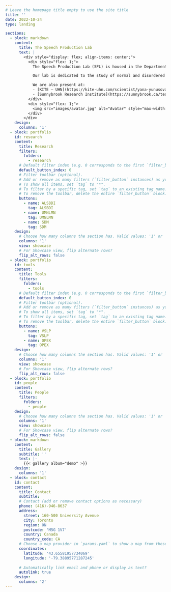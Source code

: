 ```yaml
---
# Leave the homepage title empty to use the site title
title: ''
date: 2022-10-24
type: landing

sections:
  - block: markdown
    content:
      title: The Speech Production Lab
      text: |
        <div style="display: flex; align-items: center;">
          <div style="flex: 1;">
            The Speech Production Lab (SPL) is housed in the Department of Speech-Language Pathology at Temerty Faculty of Medicine, University of Toronto and is directed by Prof. Yana Yunusova.

            Our lab is dedicated to the study of normal and disordered aspects of speech motor control and to innovation in the assessment and rehabilitation of individuals with neurologic and neurodegenerative disorders affecting speech and orofacial motor control.

            We are also present at:
            - [KITE – UHN](https://kite-uhn.com/scientist/yana-yunusova)
            - [Sunnybrook Research Institute](https://sunnybrook.ca/team/member.asp?m=201&page=172)
          </div>
          <div style="flex: 1;">
            <img src="images/avatar.jpg" alt="Avatar" style="max-width: 100%;">
          </div>
        </div>
    design:
      columns: '1'
  - block: portfolio
    id: research
    content:
      title: Research
      filters:
        folders:
          - research
      # Default filter index (e.g. 0 corresponds to the first `filter_button` instance below).
      default_button_index: 0
      # Filter toolbar (optional).
      # Add or remove as many filters (`filter_button` instances) as you like.
      # To show all items, set `tag` to "*".
      # To filter by a specific tag, set `tag` to an existing tag name.
      # To remove the toolbar, delete the entire `filter_button` block.
      buttons:
        - name: ALSBDI
          tag: ALSBDI
        - name: UMNLMN
          tag: UMNLMN
        - name: SDM
          tag: SDM
    design:
      # Choose how many columns the section has. Valid values: '1' or '2'.
      columns: '1'
      view: showcase
      # For Showcase view, flip alternate rows?
      flip_alt_rows: false
  - block: portfolio
    id: tools
    content:
      title: Tools
      filters:
        folders:
          - tools
      # Default filter index (e.g. 0 corresponds to the first `filter_button` instance below).
      default_button_index: 0
      # Filter toolbar (optional).
      # Add or remove as many filters (`filter_button` instances) as you like.
      # To show all items, set `tag` to "*".
      # To filter by a specific tag, set `tag` to an existing tag name.
      # To remove the toolbar, delete the entire `filter_button` block.
      buttons:
        - name: VSLP
          tag: VSLP
        - name: OPEX
          tag: OPEX
    design:
      # Choose how many columns the section has. Valid values: '1' or '2'.
      columns: '1'
      view: showcase
      # For Showcase view, flip alternate rows?
      flip_alt_rows: false
  - block: portfolio
    id: people
    content:
      title: People
      filters:
        folders:
          - people
    design:
      # Choose how many columns the section has. Valid values: '1' or '2'.
      columns: '1'
      view: showcase
      # For Showcase view, flip alternate rows?
      flip_alt_rows: false
  - block: markdown
    content:
      title: Gallery
      subtitle: ''
      text: |-
        {{< gallery album="demo" >}}
    design:
      columns: '1'
  - block: contact
    id: contact
    content:
      title: Contact
      subtitle:       
      # Contact (add or remove contact options as necessary)
      phone: (416)-946-8637
      address:
        street: 160-500 University Avenue
        city: Toronto
        region: ON
        postcode: 'M5G 1V7'
        country: Canada
        country_code: CA
      # Choose a map provider in `params.yaml` to show a map from these coordinates
      coordinates:
        latitude: '43.65581957734069'
        longitude: '-79.38895771287245' 
        
      # Automatically link email and phone or display as text?
      autolink: true
    design:
      columns: '2'
---
```

